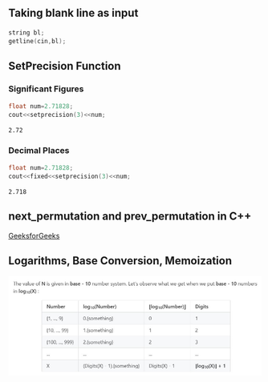 ## Taking blank line as input
```cpp
string bl;
getline(cin,bl);
```
## SetPrecision Function
### Significant Figures
```cpp
float num=2.71828;
cout<<setprecision(3)<<num;
```
```
2.72
```
### Decimal Places
```cpp
float num=2.71828;
cout<<fixed<<setprecision(3)<<num;
```
```
2.718
```
## next_permutation and prev_permutation in C++
[GeeksforGeeks](https://www.geeksforgeeks.org/stdnext_permutation-prev_permutation-c/)

## Logarithms, Base Conversion, Memoization
![Logarithms and Digits](https://github.com/faiyaz103/Competitive-Programming/blob/main/resources/log_and_digits.jpg)